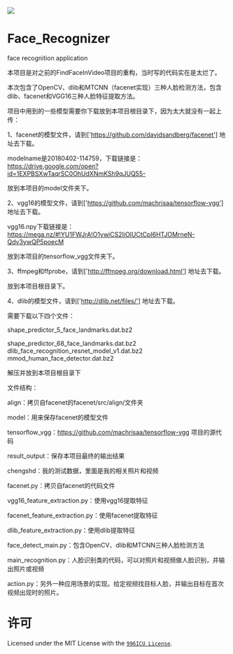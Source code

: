 <a href="https://996.icu"><img src="https://img.shields.io/badge/link-996.icu-red.svg"></a>
# Face_Recognizer
face recognition application

本项目是对之前的FindFaceInVideo项目的重构，当时写的代码实在是太烂了。

本次包含了OpenCV、dlib和MTCNN（facenet实现）三种人脸检测方法，包含dlib、facenet和VGG16三种人脸特征提取方法。

项目中用到的一些模型需要你下载放到本项目根目录下，因为太大就没有一起上传：

1、facenet的模型文件，请到['https://github.com/davidsandberg/facenet'] 地址去下载。

modelname是20180402-114759，下载链接是：https://drive.google.com/open?id=1EXPBSXwTaqrSC0OhUdXNmKSh9qJUQ55-

放到本项目的model文件夹下。

2、vgg16的模型文件，请到['https://github.com/machrisaa/tensorflow-vgg'] 地址去下载。

vgg16.npy下载链接是：https://mega.nz/#!YU1FWJrA!O1ywiCS2IiOlUCtCpI6HTJOMrneN-Qdv3ywQP5poecM

放到本项目的tensorflow_vgg文件夹下。

3、ffmpeg和ffprobe，请到['http://ffmpeg.org/download.html'] 地址去下载。

放到本项目根目录下。

4、dlib的模型文件，请到['http://dlib.net/files/'] 地址去下载。

需要下载以下四个文件：

shape_predictor_5_face_landmarks.dat.bz2

shape_predictor_68_face_landmarks.dat.bz2  
dlib_face_recognition_resnet_model_v1.dat.bz2    
mmod_human_face_detector.dat.bz2  

解压并放到本项目根目录下

文件结构：

align：拷贝自facenet的facenet/src/align/文件夹

model：用来保存facenet的模型文件

tensorflow_vgg：https://github.com/machrisaa/tensorflow-vgg 项目的源代码

result_output：保存本项目最终的输出结果

chengshd：我的测试数据，里面是我的相关照片和视频

facenet.py：拷贝自facenet的代码文件

vgg16_feature_extraction.py：使用vgg16提取特征

facenet_feature_extraction.py：使用facenet提取特征

dlib_feature_extraction.py：使用dlib提取特征

face_detect_main.py：包含OpenCV、dlib和MTCNN三种人脸检测方法

main_recognition.py：人脸识别类的代码，可以对照片和视频做人脸识别，并输出照片或视频

action.py：另外一种应用场景的实现。给定视频找目标人脸，并输出目标在首次视频出现时的照片。

# 许可
Licensed under the MIT License with the [`996ICU License`](https://github.com/996icu/996.ICU/blob/master/LICENSE).
